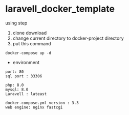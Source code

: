 # laravell_docker_template

using step

1. clone download
2. change current directory to docker-project directory
3. put this command

```
docker-compose up -d
```

- environment

```
port: 80
sql port : 33306

php: 8.0
mysql: 8.0
Laravell : lateast

docker-compose.yml version : 3.3
web engine: nginx fastcgi
```
